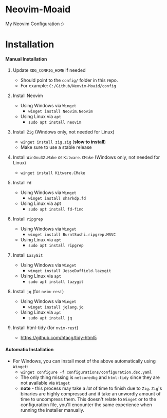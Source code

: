 # Neovim-Moaid
My Neovim Configuration :)

# Installation

#### Manual Installation
	
1. Update `XDG_CONFIG_HOME` if needed
    - Should point to the `config/` folder in this repo.
    - For example: `C:/Github/Neovim-Moaid/config`

2. Install Neovim
    - Using Windows via `Winget`
        - `winget install Neovim.Neovim`
    - Using Linux via `apt`
        - `sudo apt install neovim`

3. Install `Zig` (Windows only, not needed for Linux)
    - `winget install zig.zig` (__slow to install__)
    - Make sure to use a stable release

4. Install `WinGnu32.Make` or `Kitware.CMake` (Windows only, not needed for Linux)
    - `winget install Kitware.CMake`

5. Install `fd`
    - Using Windows via `Winget`
        - `winget install sharkdp.fd`
    - Using Linux via apt
        - `sudo apt install fd-find`

5. Install `ripgrep`
    - Using Windows via `Winget`
        - `winget install BurntSushi.ripgrep.MSVC`
    - Using Linux via `apt`
        - `sudo apt install ripgrep`

6. Install `LazyGit`
    - Using Windows via `Winget`
        - `winget install JesseDuffield.lazygit`
    - Using Linux via `apt`
        - `sudo apt install lazygit` 

7. Install `jq` (for `nvim-rest`)
    - Using Windows via `Winget`
   		- `winget install jqlang.jq`
    - Using Linux via `apt`
        - `sudo apt install jq`

8. Install html-tidy (for `nvim-rest`)
    - https://github.com/htacg/tidy-html5

#### Automatic Installation
- For Windows, you can install most of the above automatically using `Winget`:
    - `winget configure -f configurations/configuration.dsc.yaml`
    - The only thing missing is `netcoredbg` and `html-tidy` since they are not available via `Winget`
    - **note** - this process may take a *lot* of time to finish due to `Zig`. `Zig`'s binaries are highly compressed and it take an unwordly amount of time to uncompress them. This doesn't relate to `Winget` or to the configuration file, you'll encounter the same experience when running the installer manually.

